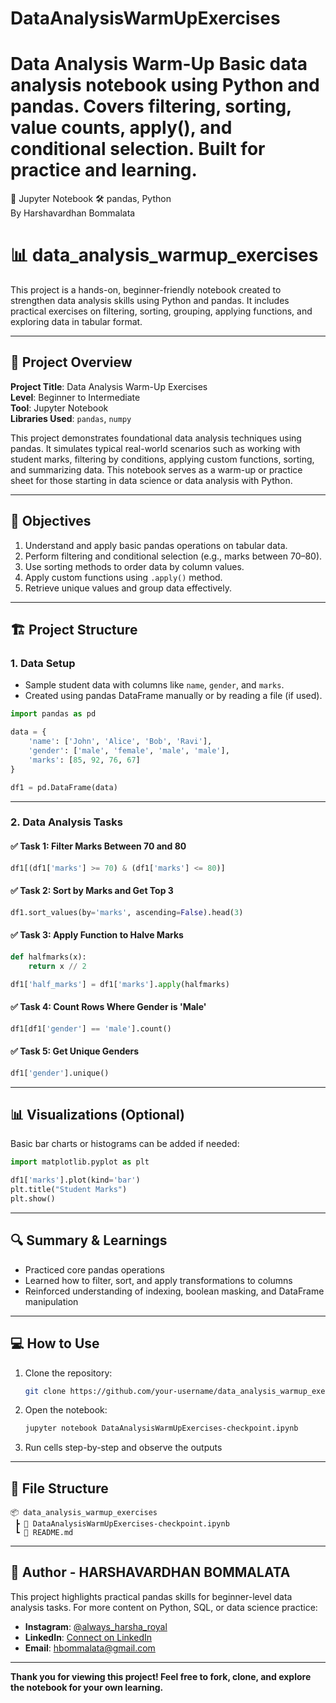 # DataAnalysisWarmUpExercises
# Data Analysis Warm-Up  Basic data analysis notebook using Python and pandas. Covers filtering, sorting, value counts, apply(), and conditional selection. Built for practice and learning.
📘 Jupyter Notebook 
🛠️ pandas, Python   
By Harshavardhan Bommalata
# 📊 data_analysis_warmup_exercises

This project is a hands-on, beginner-friendly notebook created to strengthen data analysis skills using Python and pandas. It includes practical exercises on filtering, sorting, grouping, applying functions, and exploring data in tabular format.

---

## 📘 Project Overview

**Project Title**: Data Analysis Warm-Up Exercises  
**Level**: Beginner to Intermediate  
**Tool**: Jupyter Notebook  
**Libraries Used**: `pandas`, `numpy`

This project demonstrates foundational data analysis techniques using pandas. It simulates typical real-world scenarios such as working with student marks, filtering by conditions, applying custom functions, sorting, and summarizing data. This notebook serves as a warm-up or practice sheet for those starting in data science or data analysis with Python.

---

## 🎯 Objectives

1. Understand and apply basic pandas operations on tabular data.
2. Perform filtering and conditional selection (e.g., marks between 70–80).
3. Use sorting methods to order data by column values.
4. Apply custom functions using `.apply()` method.
5. Retrieve unique values and group data effectively.

---

## 🏗️ Project Structure

### 1. Data Setup

- Sample student data with columns like `name`, `gender`, and `marks`.
- Created using pandas DataFrame manually or by reading a file (if used).

```python
import pandas as pd

data = {
    'name': ['John', 'Alice', 'Bob', 'Ravi'],
    'gender': ['male', 'female', 'male', 'male'],
    'marks': [85, 92, 76, 67]
}

df1 = pd.DataFrame(data)
```

---

### 2. Data Analysis Tasks

#### ✅ Task 1: Filter Marks Between 70 and 80
```python
df1[(df1['marks'] >= 70) & (df1['marks'] <= 80)]
```

#### ✅ Task 2: Sort by Marks and Get Top 3
```python
df1.sort_values(by='marks', ascending=False).head(3)
```

#### ✅ Task 3: Apply Function to Halve Marks
```python
def halfmarks(x):
    return x // 2

df1['half_marks'] = df1['marks'].apply(halfmarks)
```

#### ✅ Task 4: Count Rows Where Gender is 'Male'
```python
df1[df1['gender'] == 'male'].count()
```

#### ✅ Task 5: Get Unique Genders
```python
df1['gender'].unique()
```

---

## 📊 Visualizations (Optional)

Basic bar charts or histograms can be added if needed:
```python
import matplotlib.pyplot as plt

df1['marks'].plot(kind='bar')
plt.title("Student Marks")
plt.show()
```

---

## 🔍 Summary & Learnings

- Practiced core pandas operations
- Learned how to filter, sort, and apply transformations to columns
- Reinforced understanding of indexing, boolean masking, and DataFrame manipulation

---

## 💻 How to Use

1. Clone the repository:
   ```bash
   git clone https://github.com/your-username/data_analysis_warmup_exercises.git
   ```

2. Open the notebook:
   ```bash
   jupyter notebook DataAnalysisWarmUpExercises-checkpoint.ipynb
   ```

3. Run cells step-by-step and observe the outputs

---

## 📂 File Structure

```
📦 data_analysis_warmup_exercises
 ┣ 📓 DataAnalysisWarmUpExercises-checkpoint.ipynb
 ┗ 📄 README.md
```

---

## 👤 Author - HARSHAVARDHAN BOMMALATA

This project highlights practical pandas skills for beginner-level data analysis tasks. For more content on Python, SQL, or data science practice:

- **Instagram**: [@always_harsha_royal](https://www.instagram.com/always_harsha_royal/)  
- **LinkedIn**: [Connect on LinkedIn](https://www.linkedin.com/in/harshavardhan-bommalata-7bb9442b0/)  
- **Email**: hbommalata@gmail.com

---

**Thank you for viewing this project! Feel free to fork, clone, and explore the notebook for your own learning.**
